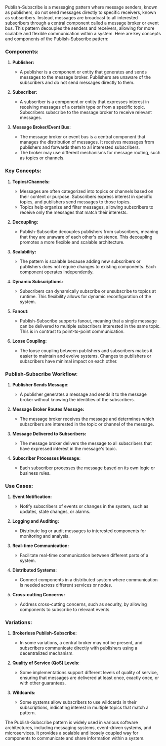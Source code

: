 Publish-Subscribe is a messaging pattern where message senders, known as publishers, do not send messages directly to specific receivers, known as subscribers. Instead, messages are broadcast to all interested subscribers through a central component called a message broker or event bus. This pattern decouples the senders and receivers, allowing for more scalable and flexible communication within a system. Here are key concepts and components of the Publish-Subscribe pattern:

### Components:

1. **Publisher:**
   - A publisher is a component or entity that generates and sends messages to the message broker. Publishers are unaware of the subscribers and do not send messages directly to them.

2. **Subscriber:**
   - A subscriber is a component or entity that expresses interest in receiving messages of a certain type or from a specific topic. Subscribers subscribe to the message broker to receive relevant messages.

3. **Message Broker/Event Bus:**
   - The message broker or event bus is a central component that manages the distribution of messages. It receives messages from publishers and forwards them to all interested subscribers.
   - The broker may use different mechanisms for message routing, such as topics or channels.

### Key Concepts:

1. **Topics/Channels:**
   - Messages are often categorized into topics or channels based on their content or purpose. Subscribers express interest in specific topics, and publishers send messages to those topics.
   - Topics help organize and filter messages, allowing subscribers to receive only the messages that match their interests.

2. **Decoupling:**
   - Publish-Subscribe decouples publishers from subscribers, meaning that they are unaware of each other's existence. This decoupling promotes a more flexible and scalable architecture.

3. **Scalability:**
   - The pattern is scalable because adding new subscribers or publishers does not require changes to existing components. Each component operates independently.

4. **Dynamic Subscriptions:**
   - Subscribers can dynamically subscribe or unsubscribe to topics at runtime. This flexibility allows for dynamic reconfiguration of the system.

5. **Fanout:**
   - Publish-Subscribe supports fanout, meaning that a single message can be delivered to multiple subscribers interested in the same topic. This is in contrast to point-to-point communication.

6. **Loose Coupling:**
   - The loose coupling between publishers and subscribers makes it easier to maintain and evolve systems. Changes to publishers or subscribers have minimal impact on each other.

### Publish-Subscribe Workflow:

1. **Publisher Sends Message:**
   - A publisher generates a message and sends it to the message broker without knowing the identities of the subscribers.

2. **Message Broker Routes Message:**
   - The message broker receives the message and determines which subscribers are interested in the topic or channel of the message.

3. **Message Delivered to Subscribers:**
   - The message broker delivers the message to all subscribers that have expressed interest in the message's topic.

4. **Subscriber Processes Message:**
   - Each subscriber processes the message based on its own logic or business rules.

### Use Cases:

1. **Event Notification:**
   - Notify subscribers of events or changes in the system, such as updates, state changes, or alarms.

2. **Logging and Auditing:**
   - Distribute log or audit messages to interested components for monitoring and analysis.

3. **Real-time Communication:**
   - Facilitate real-time communication between different parts of a system.

4. **Distributed Systems:**
   - Connect components in a distributed system where communication is needed across different services or nodes.

5. **Cross-cutting Concerns:**
   - Address cross-cutting concerns, such as security, by allowing components to subscribe to relevant events.

### Variations:

1. **Brokerless Publish-Subscribe:**
   - In some variations, a central broker may not be present, and subscribers communicate directly with publishers using a decentralized mechanism.

2. **Quality of Service (QoS) Levels:**
   - Some implementations support different levels of quality of service, ensuring that messages are delivered at least once, exactly once, or with other guarantees.

3. **Wildcards:**
   - Some systems allow subscribers to use wildcards in their subscriptions, indicating interest in multiple topics that match a pattern.

The Publish-Subscribe pattern is widely used in various software architectures, including messaging systems, event-driven systems, and microservices. It provides a scalable and loosely coupled way for components to communicate and share information within a system.
